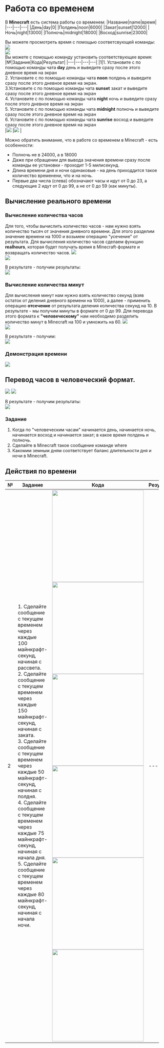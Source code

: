 # Работа со временем
В **Minecraft** есть система работы со временем:
|Название|name|время|
|---|---|---|
|День|day|0|
|Полдень|noon|6000|	
|Закат|sunset‌|12000|
|Ночь|night|13000|
|Полночь|midnight|18000|
|Восход|sunrise‌|23000|
		
Вы можете просмотреть время с помощью соответсвующей команды:  
<img src = "img/time01.png">  
<img src = "img/time02.png">  
Вы можете с помощью команду установить соответствующее время:  
|№|Задание|Кода|Результат|
|---|---|---|---|
|1|1. Установите с по помощью команды чата **day** день и выведите сразу после этого дневное время на экран<br> 2. Установите с по помощью команды чата **noon** полдень и выведите сразу после этого дневное время на экран. <br> 3.Установите с по помощью команды чата **sunset‌** закат и выведите сразу после этого дневное время на экран<br>  4. Установите с по помощью команды чата **night** ночь и выведите сразу после этого дневное время на экран<br>5. Установите с по помощью команды чата **midnight** полночь и выведите сразу после этого дневное время на экран<br>  6. Установите с по помощью команды чата **sunrise‌** восход и выведите сразу после этого дневное время на экран<br> |<img src = "img/day01.png">  |<img src = "img/day02.png"> |


Можно обратить внимание, что в работе со временем в Minecraft - есть особенности: 
* Полночь не в 24000, а в 18000 
* Даже при обращении для вывода значения времени сразу после команды ее установки - проходит 1-5 милисекунд.
* Длина времени дня и ночи одинаковые - на день приходдится такое количество временени, что и на ночь.
* Первые два числа (слева) обозначают часы и идут от 0 до 23, а следующие 2 идут от 0 до 99, а не от 0 до 59 (как минуты).

## Вычисление реального времени
### Вычисление количества часов
Для того, чтобы вычислить количество часов - нам нужно взять количество тысяч от значения дневного времени. Для этого разделим значение времени на 1000 и возьмем операцию "усечение" от результата. Для вычисления количество часов сделаем функцию **realhours**, которая будет получать время в Minecraft-формате и возвращать количество часов.
<img src = "img/realhours01.png">  
<img src = "img/realhours02.png">  
  
В результате - получим результаты:  
<img src = "img/realhours03.png">  

### Вычисление количества минут
Для вычисления минут нам нужно взять количество секунд (взяв остаток от деления дневного времени на 1000), а далее - применить операцию **отсечение** от результата деления количества секунд на 10. В результате - мы получим минуты в формате от 0 до 99. Для перевода этого формата к **"человеческому"** нам необходимо разделить количество минут в Minecraft на 100 и умножить на 60.
<img src = "img/realminutes01.png">  
<img src = "img/realminutes02.png">  
  
В результате - получим:  
<img src = "img/realminutes03.png">  

### Демонстрация времени

<img src = "img/realtime01.png">  

## Перевод часов в человеческий формат.

<img src = "img/daytime01.png">  
<img src = "img/daytime02.png">  
  
В результате - получим результаты:  
<img src = "img/daytime03.png">  

### Задание
1. Когда по "человеческим часам" начинается день, начинается ночь, начинается восход и начинается закат; в какое время полдень и полночь. 
2. Сделайте в Minecraft такое сообщение команде where
3. Какомим земным дням соответствует баланс длительности дня и ночи в Minecraft.

## Действия по времени

|№|Задание|Кода|Результат|
|---|---|---|---|
|2|1. Сделайте сообщение с текущем временем через каждые 100 майнкрафт-секунд, начиная с рассвета.<br>2. Сделайте сообщение с текущем временем через каждые 150 майнкрафт-секунд, начиная с заката.<br> 3. Сделайте сообщение с текущем временем через каждые 50 майнкрафт-секунд, начиная с полдня. <br> 4. Сделайте сообщение с текущем временем через каждые 75 майнкрафт-секунд, начиная с начала дня. <br> 5. Сделайте сообщение с текущем временем через каждые 80 майнкрафт-секунд, начиная с начала ночи.|<img src = "img/timetable01.png" width = 300><br><img src = "img/timetable02.png" width = 300><br><img src = "img/timetable03.png" width = 300><br><img src = "img/timetable04.png" width = 300><br><img src = "img/timetable05.png" width = 300><br><img src = "img/timetable06.png" width = 300><br>|---|
